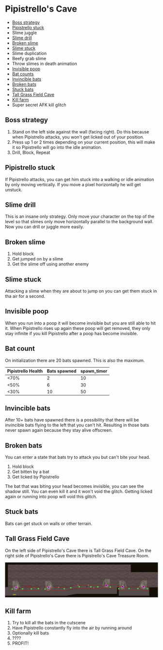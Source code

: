 # Pipistrello's Cave

- [Boss strategy](#boss)
- [Pipistrello stuck](#pip-stuck)
- Slime juggle
- [Slime drill](#slime-drill)
- [Broken slime](#slime-glitch)
- [Slime stuck](#slime-stuck)
- Slime duplication
- Beefy grab slime
- Throw slimes in death animation
- [Invisible poop](#poop-invis)
- [Bat counts](#bats)
- [Invincible bats](#bats-invincible)
- [Broken bats](#bats-glitch)
- [Stuck bats](#bats-stuck)
- [Tall Grass Field Cave](#cave)
- [Kill farm](#farm)
- Super secret AFK kill glitch

## <a name="boss"></a>Boss strategy

1. Stand on the left side against the wall (facing right). Do this because when Pipistrello attacks, you won't get licked out of your position.
2. Press up 1 or 2 times depending on your current position, this will make it so Pipistrello will go into the idle animation.
3. Drill, Block, Repeat

## <a name="pip-stuck"></a>Pipistrello stuck

If Pipistrello attacks, you can get him stuck into a walking or idle animation by only moving vertically. If you move a pixel horizontally he will get unstuck.

## <a name="slime-drill"></a>Slime drill

This is an insane only strategy.
Only move your character on the top of the level so that slimes only move horizontally parallel to the background wall. Now you can drill or juggle more easily.

## <a name="slime-glitch"></a>Broken slime

1. Hold block
2. Get jumped on by a slime
3. Get the slime off using another enemy

## <a name="slime-stuck"></a>Slime stuck

Attacking a slime when they are about to jump on you can get them stuck in tha air for a second.

## <a name="poop-invis"></a>Invisible poop

When you run into a poop it will become invisible but you are still able to hit it.
When Pipistrello rises up again these poop will get removed, they only stay infinite if you kill Pipistrello after a poop has become invisible.

## <a name="bats"></a>Bat count

On initialization there are 20 bats spawned. This is also the maximum.

Pipistrello Health|Bats spawned|spawn_timer
---|---|---
<70%|2|10
<50%|6|30
<30%|10|50

## <a name="bats-invincible"></a>Invincible bats

After 10+ bats have spawned there is a possibility that there will be invincible bats flying to the left that you can't hit. Resulting in those bats never spawn again because they stay alive offscreen.

## <a name="bats-glitch"></a>Broken bats

You can enter a state that bats try to attack you but can't bite your head.

1. Hold block
2. Get bitten by a bat
3. Get licked by Pipistrello

The bat that was biting your head becomes invisible, you can see the shadow still. You can even kill it and it won't void the glitch. Getting licked again or running into poop will void this glitch.

## <a name="bats-stuck"></a>Stuck bats

Bats can get stuck on walls or other terrain.

## <a name="cave"></a>Tall Grass Field Cave

On the left side of Pipistrello's Cave there is Tall Grass Field Cave.
On the right side of Pipistrello's Cave there is Pipistrello's Cave Treasure Room.

![Pipistrello's Cave](/Images/PipistrellosCave.png)

## <a name="farm"></a>Kill farm

1. Try to kill all the bats in the cutscene
2. Have Pipistrello constantly fly into the air by running around
3. Optionally kill bats
4. ????
5. PROFIT!
